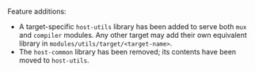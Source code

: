 Feature additions:

* A target-specific `host-utils` library has been added to serve both `mux` and
  `compiler` modules. Any other target may add their own equivalent library in
  `modules/utils/target/<target-name>`.
* The `host-common` library has been removed; its contents have been moved to
  `host-utils`.

